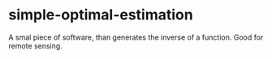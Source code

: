# simple-optimal-estimation
A smal piece of software, than generates the inverse of a function. Good for remote sensing.  
